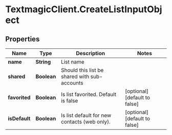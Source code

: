 # TextmagicClient.CreateListInputObject

## Properties
Name | Type | Description | Notes
------------ | ------------- | ------------- | -------------
**name** | **String** | List name | 
**shared** | **Boolean** | Should this list be shared with sub-accounts | 
**favorited** | **Boolean** | Is list favorited. Default is false | [optional] [default to false]
**isDefault** | **Boolean** | Is list default for new contacts (web only). | [optional] [default to false]


